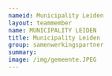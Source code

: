 ```yaml
---
nameid: Municipality Leiden
layout: teammember
name: MUNICIPALITY LEIDEN   
title: Municipality Leiden
group: samenwerkingspartner
summary: 
image: /img/gemeente.JPEG
---
```


 

